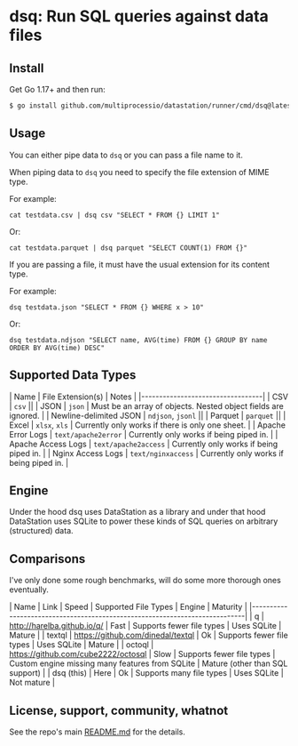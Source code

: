 # dsq: Run SQL queries against data files

## Install

Get Go 1.17+ and then run:

```bash
$ go install github.com/multiprocessio/datastation/runner/cmd/dsq@latest
```

## Usage

You can either pipe data to `dsq` or you can pass a file name to it.

When piping data to `dsq` you need to specify the file extension of MIME type.

For example:

```
cat testdata.csv | dsq csv "SELECT * FROM {} LIMIT 1"
```

Or:

```
cat testdata.parquet | dsq parquet "SELECT COUNT(1) FROM {}"
```

If you are passing a file, it must have the usual extension for its
content type.

For example:

```
dsq testdata.json "SELECT * FROM {} WHERE x > 10"
```

Or:

```
dsq testdata.ndjson "SELECT name, AVG(time) FROM {} GROUP BY name ORDER BY AVG(time) DESC"
```

## Supported Data Types

| Name | File Extension(s) | Notes |
|----------------------------------|
| CSV | `csv` ||
| JSON | `json` | Must be an array of objects. Nested object fields are ignored. |
| Newline-delimited JSON | `ndjson`, `jsonl` ||
| Parquet | `parquet` ||
| Excel | `xlsx`, `xls` | Currently only works if there is only one sheet. |
| Apache Error Logs | `text/apache2error` | Currently only works if being piped in. |
| Apache Access Logs | `text/apache2access` | Currently only works if being piped in. |
| Nginx Access Logs | `text/nginxaccess` | Currently only works if being piped in. |

## Engine

Under the hood dsq uses DataStation as a library and under that hood
DataStation uses SQLite to power these kinds of SQL queries on
arbitrary (structured) data.

## Comparisons

I've only done some rough benchmarks, will do some more thorough ones eventually.

| Name | Link | Speed | Supported File Types | Engine | Maturity |
|----------------------------------------------------------------------------|
| q | http://harelba.github.io/q/ | Fast | Supports fewer file types | Uses SQLite | Mature |
| textql | https://github.com/dinedal/textql | Ok | Supports fewer file types | Uses SQLite | Mature |
| octoql | https://github.com/cube2222/octosql | Slow | Supports fewer file types | Custom engine missing many features from SQLite | Mature (other than SQL support) |
| dsq (this) | Here | Ok | Supports many file types | Uses SQLite | Not mature |

## License, support, community, whatnot

See the repo's main [README.md](/README.md) for the details.